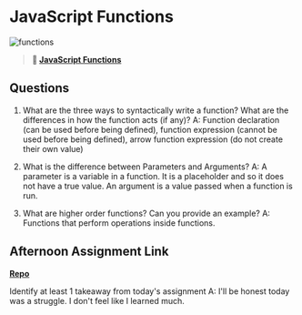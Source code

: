 # JavaScript Functions

![functions](https://bcw.blob.core.windows.net/public/img/function-anatomy.jpg)

> **📖 [JavaScript Functions](https://codeworksacademy.com/fs-student-guide/resources/wk2/02-Functions)**

## Questions

1. What are the three ways to syntactically write a function? What are the differences in how the function acts (if any)?
A: Function declaration (can be used before being defined), function expression (cannot be used before being defined), arrow function expression (do not create their own value)

2. What is the difference between Parameters and Arguments?
A: A parameter is a variable in a function. It is a placeholder and so it does not have a true value. An argument is a value passed when a function is run.

3. What are higher order functions? Can you provide an example?
A: Functions that perform operations inside functions.

## Afternoon Assignment Link

**[Repo](https://github.com/Molly-Nettleton/warehouse-manager-js)**

Identify at least 1 takeaway from today's assignment
A: I'll be honest today was a struggle. I don't feel like I learned much.
